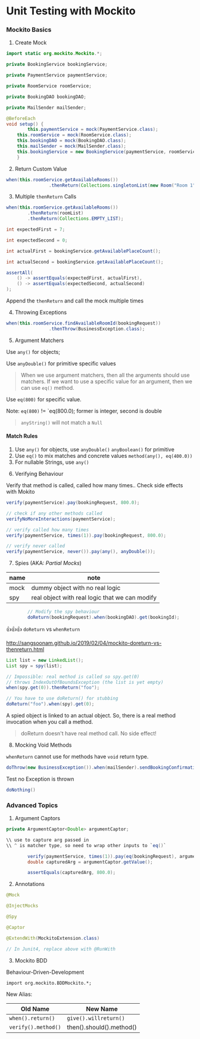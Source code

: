 # Unit Testing with Mockito

### Mockito Basics

1. Create Mock

```java
import static org.mockito.Mockito.*;

private BookingService bookingService;

private PaymentService paymentService;

private RoomService roomService;

private BookingDAO bookingDAO;

private MailSender mailSender;

@BeforeEach
void setup() {
        this.paymentService = mock(PaymentService.class);
    this.roomService = mock(RoomService.class);
    this.bookingDAO = mock(BookingDAO.class);
    this.mailSender = mock(MailSender.class);
    this.bookingService = new BookingService(paymentService, roomService, bookingDAO, mailSender);
    }
```

2. Return Custom Value

```java
when(this.roomService.getAvailableRooms())
                .thenReturn(Collections.singletonList(new Room("Room 1", 2)));
```

3. Multiple `thenReturn` Calls
```java
when(this.roomService.getAvailableRooms())
        .thenReturn(roomList)
        .thenReturn(Collections.EMPTY_LIST);

int expectedFirst = 7;

int expectedSecond = 0;

int actualFirst = bookingService.getAvailablePlaceCount();

int actualSecond = bookingService.getAvailablePlaceCount();

assertAll(
    () -> assertEquals(expectedFirst, actualFirst),
    () -> assertEquals(expectedSecond, actualSecond)
);
```

Append the `thenReturn` and call the mock multiple times


4. Throwing Exceptions 

```java
when(this.roomService.findAvailableRoomId(bookingRequest))
                .thenThrow(BusinessException.class);
```

5. Argument Matchers

Use `any()` for objects;

Use `anyDouble()` for primitive specific values

> When we use argument matchers, then all the arguments should use matchers. If we want to use a specific value for an argument, then we can use `eq()` method.

Use `eq(800)` for specific value.

Note: `eq(800)` != `eq(800.0); former is integer, second is double

> `anyString()` will not match a `Null`

#### Match Rules

1) Use `any()` for objects, use `anyDouble()` `anyBoolean()` for primitive
2) Use `eq()` to mix matches and concrete values `method(any(), eq(400.0))`
3) For nullable Strings, use `any()`

6. Verifying Behaviour

Verify that method is called, called how many times..
Check side effects with Mokito

```java
verify(paymentService).pay(bookingRequest, 800.0);

// check if any other methods called
verifyNoMoreInteractions(paymentService);

// verify called how many times
verify(paymentService, times(1)).pay(bookingRequest, 800.0);

// verify never called
verify(paymentService, never()).pay(any(), anyDouble());

```

7. Spies (AKA: *Partial Mocks*)

|name| note                                           |
|---|------------------------------------------------|
|mock| dummy object with no real logic                |
|spy| real object with real logic that we can modify |


```java
        // Modify the spy behaviour
        doReturn(bookingRequest).when(bookingDAO).get(bookingId);
```

:+1::+1::+1: `doReturn` vs `whenReturn`

http://sangsoonam.github.io/2019/02/04/mockito-doreturn-vs-thenreturn.html

```java
List list = new LinkedList();
List spy = spy(list);

// Impossible: real method is called so spy.get(0)
// throws IndexOutOfBoundsException (the list is yet empty)
when(spy.get(0)).thenReturn("foo");

// You have to use doReturn() for stubbing
doReturn("foo").when(spy).get(0);
```

A spied object is linked to an actual object. So, there is a real method invocation when you call a method.

> doReturn doesn't have real method call. No side effect!


8. Mocking Void Methods

`whenReturn` cannot use for methods have `void` return type.

```java
doThrow(new BusinessException()).when(mailSender).sendBookingConfirmation(any());
```

Test no Exception is thrown

```java
doNothing()
```

### Advanced Topics

1. Argument Captors

```java
private ArgumentCaptor<Double> argumentCaptor;

\\ use to capture arg passed in 
\\ ^ is matcher type, so need to wrap other inputs to `eq()`

        verify(paymentService, times(1)).pay(eq(bookingRequest), argumentCaptor.capture());
        double capturedArg = argumentCaptor.getValue();

        assertEquals(capturedArg, 800.0);
```


2. Annotations

```java
@Mock

@InjectMocks

@Spy

@Captor

@ExtendWith(MockitoExtension.class)

// In Junit4, replace above with @RunWith
```

3. Mockito BDD

Behaviour-Driven-Development

`import org.mockito.BDDMockito.*;`

New Alias:

| Old Name           | New Name                 |
|--------------------|--------------------------|
| `when().return()`  | `give().willreturn()`    |
| `verify().method()` | then().should().method() |